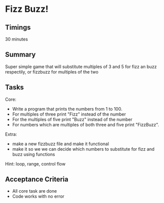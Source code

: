 # Fizz Buzz!

## Timings

30 minutes

## Summary

Super simple game that will substitute multiples of 3 and 5 for fizz an buzz respectily, or fizzbuzz for multiples of the two



## Tasks

Core:
* Write a program that prints the numbers from 1 to 100.
* For multiples of three print "Fizz" instead of the number
* For the multiples of five print "Buzz" instead of the number
* For numbers which are multiples of both three and five print "FizzBuzz".

Extra:
* make a new fizzbuzz file and make it functional
* make it so we we can decide which numbers to substitute for fizz and buzz using functions



Hint: loop, range, control flow

## Acceptance Criteria

* All core task are done
* Code works with no error

